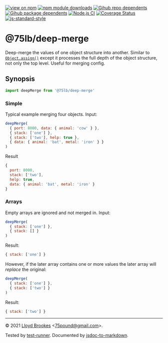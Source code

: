 [![view on npm](https://badgen.net/npm/v/@75lb/deep-merge)](https://www.npmjs.org/package/@75lb/deep-merge)
[![npm module downloads](https://badgen.net/npm/dt/@75lb/deep-merge)](https://www.npmjs.org/package/@75lb/deep-merge)
[![Gihub repo dependents](https://badgen.net/github/dependents-repo/75lb/deep-merge)](https://github.com/75lb/deep-merge/network/dependents?dependent_type=REPOSITORY)
[![Gihub package dependents](https://badgen.net/github/dependents-pkg/75lb/deep-merge)](https://github.com/75lb/deep-merge/network/dependents?dependent_type=PACKAGE)
[![Node.js CI](https://github.com/75lb/deep-merge/actions/workflows/node.js.yml/badge.svg)](https://github.com/75lb/deep-merge/actions/workflows/node.js.yml)
[![Coverage Status](https://coveralls.io/repos/github/75lb/deep-merge/badge.svg)](https://coveralls.io/github/75lb/deep-merge)
[![js-standard-style](https://img.shields.io/badge/code%20style-standard-brightgreen.svg)](https://github.com/feross/standard)

# @75lb/deep-merge

Deep-merge the values of one object structure into another. Similar to [`Object.assign()`](https://developer.mozilla.org/en-US/docs/Web/JavaScript/Reference/Global_Objects/Object/assign) except it processes the full depth of the object structure, not only the top level. Useful for merging config.

## Synopsis

```js
import deepMerge from '@75lb/deep-merge'

```

### Simple

Typical example merging four objects. Input:

```js
deepMerge(
  { port: 8000, data: { animal: 'cow' } },
  { stack: ['one'] },
  { stack: ['two'], help: true },
  { data: { animal: 'bat', metal: 'iron' } }
)
```

Result

```js
{
  port: 8000,
  stack: ['two'],
  help: true,
  data: { animal: 'bat', metal: 'iron' }
}
```

### Arrays

Empty arrays are ignored and not merged in. Input:

```js
deepMerge(
  { stack: ['one'] },
  { stack: [] }
)
```

Result:


```js
{ stack: ['one'] }
```

However, if the later array contains one or more values the later array will *replace* the original: 

```js
deepMerge(
  { stack: ['one'] },
  { stack: ['two'] }
)
```

Result:

```js
{ stack: ['two'] }
```

* * *

&copy; 2021 [Lloyd Brookes](https://github.com/75lb) \<75pound@gmail.com\>.

Tested by [test-runner](https://github.com/test-runner-js/test-runner). Documented by [jsdoc-to-markdown](https://github.com/jsdoc2md/jsdoc-to-markdown).
